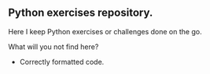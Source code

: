 ## Python exercises repository.

Here I keep Python exercises or challenges done on the go.

What will you not find here?
- Correctly formatted code.
